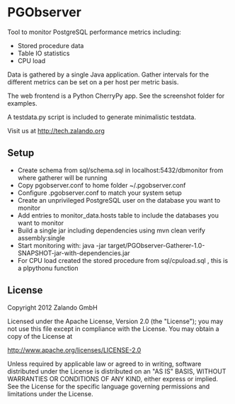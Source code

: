 PGObserver
==========

Tool to monitor PostgreSQL performance metrics including:

 * Stored procedure data
 * Table IO statistics
 * CPU load

Data is gathered by a single Java application. Gather intervals for the different metrics can be set on a per host per metric basis.

The web frontend is a Python CherryPy app. See the screenshot folder for examples.

A testdata.py script is included to generate minimalistic testdata.

Visit us at http://tech.zalando.org

Setup
-----

 * Create schema from sql/schema.sql in localhost:5432/dbmonitor from where gatherer will be running
 * Copy pgobserver.conf to home folder ~/.pgobserver.conf
 * Configure .pgobserver.conf to match your system setup
 * Create an unprivileged PostgreSQL user on the database you want to monitor
 * Add entries to monitor_data.hosts table to include the databases you want to monitor
 * Build a single jar including dependencies using mvn clean verify assembly:single
 * Start monitoring with: java -jar target/PGObserver-Gatherer-1.0-SNAPSHOT-jar-with-dependencies.jar
 * For CPU load created the stored procedure from sql/cpuload.sql , this is a plpythonu function

License
-------

Copyright 2012 Zalando GmbH

Licensed under the Apache License, Version 2.0 (the "License");
you may not use this file except in compliance with the License.
You may obtain a copy of the License at

   http://www.apache.org/licenses/LICENSE-2.0

Unless required by applicable law or agreed to in writing, software
distributed under the License is distributed on an "AS IS" BASIS,
WITHOUT WARRANTIES OR CONDITIONS OF ANY KIND, either express or implied.
See the License for the specific language governing permissions and
limitations under the License.
